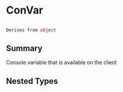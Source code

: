 # ConVar

## 
```c#
Derives from object
```

## Summary

Console variable that is available on the client
## Nested Types


